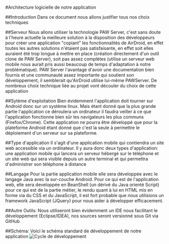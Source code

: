 #Architecture logicielle de notre application

##Introduction
Dans ce document nous allons justifier tous nos choix techniques

##Serveur
Nous allons utiliser la technologie PAW Server, c'est sans doute à l'heure actuelle la meilleure solution à la disposition des développeurs pour créer une application "copiant" les fonctionnalités de AirDroid, en effet toutes les autres solutions n'étaient pas satisfaisante, en effet soit elles auraient été trop longue à mettre en place (création directement d'un outil clone de PAW Server), soit pas assez complètes (utilise un serveur web mobile nous aurait pris aussi beaucoup de temps d'adaptation à notre problématique). PAW Server l'avantage d'avoir une documentation bien fournis et une communauté assez importante qui soutient son développement, il semblerait qu'AirDroid utilise lui-même PAWServer. De nombreux choix technique liée au projet vont découler du choix de cette application

##Sytème d'exploitation
Bien évidemment l'application doit tourner sur Android donc sur un système linux. Mais étant donné que la plus grande partie l'application ce déroulera un ordinateur il faudra veiller à ce que l'application fonctionne bien sûr les navigateurs les plus communs (Firefox/Chrome). Cette application ne pourra être développé que pour la plateforme Android étant donné que c'est la seule à permettre le déploiement d'un serveur sur sa plateforme.

##Type d'application
Il s'agit d'une application mobile qui contiendra un site web accessible via un ordinateur. Il y aura donc deux types d'application: une application mobile qui lancera un serveur hébergé sur le téléphone et un site web qui sera visible depuis un autre terminal et qui permettra d'administrer son téléphone à distance

##Langage
Pour la partie application mobile elle sera développée avec le langage Java avec la sur-couche Android. Pour ce qui est de l'application web, elle sera developpée en BeanShell (un dérivé du Java orienté Script) pour ce qui est de la partie métier, le rendu quant à lui en HTML mis en forme via du CSS et du JavaScript, il est fort probable que nous utilisions un framework JavaScript (JQuery) pour nous aider à développer efficacement.

##Autre Outils:
Nous utiliseront bien évidemment un IDE nous facilitant le développement (Eclipse/IDEA), nos sources seront versionné sous Git via GitHub

##Schéma:
Voici le schéma standard de développement de notre application
![Cycle de développement](https://github.com/capapas/AirCloneDroid/blob/master/docs/img/archi-logi.png)

